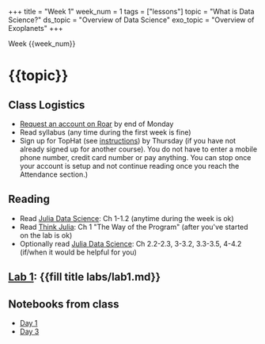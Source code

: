 +++
title = "Week 1"
week_num = 1
tags = ["lessons"]
topic = "What is Data Science?"
ds_topic = "Overview of Data Science"
exo_topic = "Overview of Exoplanets"
+++

Week {{week_num}}
# {{topic}}

## Class Logistics
- [Request an account on Roar](/tips/roar/create_account/) by end of Monday
- Read syllabus (any time during the first week is fine)
- Sign up for TopHat (see [instructions](https://success.tophat.com/s/article/Student-Top-Hat-Overview-and-Getting-Started-Guide#accountcreation)) by Thursday (if you have not already signed up for another course).  You do not have to enter a mobile phone number, credit card number or pay anything.  You can stop once your account is setup and not continue reading once you reach the Attendance section.)

## Reading
- Read [Julia Data Science](https://juliadatascience.io/): Ch 1-1.2 <!-- 2.2-2.3, 3-3.2 -->  (anytime during the week is ok)
- Read [Think Julia](https://benlauwens.github.io/ThinkJulia.jl/latest/book.html#chap01): Ch 1 "The Way of the Program" (after you've started on the lab is ok)
- Optionally read [Julia Data Science](https://juliadatascience.io/): Ch 2.2-2.3, 3-3.2, 3.3-3.5, 4-4.2 (if/when it would be helpful for you)

## [Lab 1](../../labs/lab1/): {{fill title labs/lab1.md}}

## Notebooks from class
- [Day 1](https://psuastro416.github.io/Spring2025/tutorials/week1/)
- [Day 3](https://psuastro416.github.io/Spring2025/tutorials/week2/)

